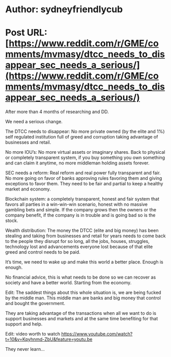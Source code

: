 # Author: sydneyfriendlycub
# Post URL: [https://www.reddit.com/r/GME/comments/mvmasy/dtcc_needs_to_disappear_sec_needs_a_serious/](https://www.reddit.com/r/GME/comments/mvmasy/dtcc_needs_to_disappear_sec_needs_a_serious/)



After more than 4 months of researching and DD.

We need a serious change.

The DTCC needs to disappear: No more private owned (by the elite and 1%) self regulated institution full of greed and corruption taking advantage of businesses and retail.

No more IOU’s: No more virtual assets or imaginary shares. Back to physical or completely transparent system, if you buy something you own something and can claim it anytime, no more middleman holding assets forever.

SEC needs a reform: Real reform and real power fully transparent and fair. No more going on favor of banks approving rules favoring them and giving exceptions to favor them. They need to be fair and partial to keep a healthy market and economy.

Blockchain system: a completely transparent, honest and fair system that favors all parties in a win-win-win scenario, honest with no massive gambling bets and simple. If the company grows then the owners or the company benefit, if the company is in trouble and is going bad so is the stock. 

Wealth distribution: The money the DTCC (elite and big money) has been stealing and taking from businesses and retail for years needs to come back to the people they disrupt for so long, all the jobs, houses, struggles, technology lost and advancements everyone lost because of that elite greed and control needs to be paid.

It’s time, we need to wake up and make this world a better place. Enough is enough. 

No financial advice, this is what needs to be done so we can recover as society and have a better world. Starting from the economy.

Edit: The saddest things about this whole situation is, we are being fucked by the middle man. This middle man are banks and big money that control and bought the government. 

They are taking advantage of the transactions when all we want to do is support businesses and markets and at the same time benefiting for that support and help.

Edit: video worth to watch https://www.youtube.com/watch?t=10&v=Kpyhnmd-ZbU&feature=youtu.be

They never learn…